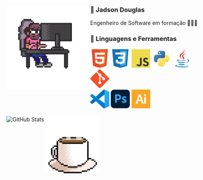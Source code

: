 ### <img align=left src="gifs/gcoding.gif"  width="220" alt="🧑🏻‍💻 Coding" title="🧑🏻‍💻 Coding...">🪪 Jadson Douglas 
<p>Engenheiro de Software em formação 🧑🏻‍💻</p>

### 🔧 Linguagens e Ferramentas 
<div>
    <img 
        src="svgs/html5.svg"
        alt="HTML5"
        title="HTML5"
        width="50px"
    />
    <img 
        src="svgs/css3.svg"
        alt="CSS3"
        title="CSS3"
        width="50px"
    />
    <img 
        src="svgs/javascript.svg"
        alt="JavaScript"
        title="JavaScript"
        width="50px"
    />
    <img 
        src="svgs/python.svg"
        alt="Python"
        title="Python"
        width="50px"
    />
    <img 
        src="svgs/java.svg"
        alt="Java"
        title="Java"
        width="50px"
    />
    <img 
        src="svgs/git.svg"
        alt="Git"
        title="Git"
        width="50px"
    />
    <br>
    <img 
        src="svgs/vscode.svg"
        alt="VSCode"
        title="VSCode"
        width="50px"
    />
    <img 
        src="svgs/photoshop.svg"
        alt="Photoshop"
        title="Photoshop"
        width="50px"
    />
    <img 
        src="svgs/illustrator.svg"
        alt="Illustrator"
        title="Illustrator"
        width="50px"
    />
</div>

<br>

<div align=center>
    <img
        align=left
        alt="GitHub Stats"
        height="150"
        src="https://github-readme-stats.vercel.app/api/top-langs/?username=jadsond&theme=rose&text_color=FBFCFE&title_color=FBFCFE&border_color=A96354&bg_color=60,1F1611,3B2720,58362C,57352A,3B2720,1F1611,1F1611&layout=compact&langs_count=9"
    /> 
    <div align=left>
    <a href="https://youtu.be/VxRpkfcXEpA?si=s1ZFJRtSVN0OdrKC&t=18" target="_blank">
    <img align=center src="gifs/gcoffee.gif"  height="150" alt="☕ Café" title="👨🏻‍🦳📢 Quero Caféééé!!!!">
    </a>
    </div>
</div>
